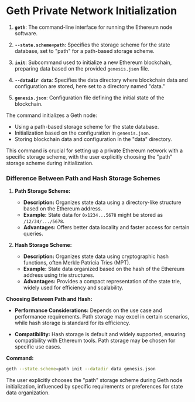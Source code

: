 # Geth Private Network Initialization

1. **`geth`**: The command-line interface for running the Ethereum node software.

2. **`--state.scheme=path`**: Specifies the storage scheme for the state database, set to "path" for a path-based storage scheme.

3. **`init`**: Subcommand used to initialize a new Ethereum blockchain, preparing data based on the provided `genesis.json` file.

4. **`--datadir data`**: Specifies the data directory where blockchain data and configuration are stored, here set to a directory named "data."

5. **`genesis.json`**: Configuration file defining the initial state of the blockchain.

The command initializes a Geth node:

- Using a path-based storage scheme for the state database.
- Initialization based on the configuration in `genesis.json`.
- Storing blockchain data and configuration in the "data" directory.

This command is crucial for setting up a private Ethereum network with a specific storage scheme, with the user explicitly choosing the "path" storage scheme during initialization.

### Difference Between Path and Hash Storage Schemes

1. **Path Storage Scheme:**

   - **Description:** Organizes state data using a directory-like structure based on the Ethereum address.
   - **Example:** State data for `0x1234...5678` might be stored as `/12/34/.../5678`.
   - **Advantages:** Offers better data locality and faster access for certain queries.

2. **Hash Storage Scheme:**
   - **Description:** Organizes state data using cryptographic hash functions, often Merkle Patricia Tries (MPT).
   - **Example:** State data organized based on the hash of the Ethereum address using trie structures.
   - **Advantages:** Provides a compact representation of the state trie, widely used for efficiency and scalability.

**Choosing Between Path and Hash:**

- **Performance Considerations:** Depends on the use case and performance requirements. Path storage may excel in certain scenarios, while hash storage is standard for its efficiency.

- **Compatibility:** Hash storage is default and widely supported, ensuring compatibility with Ethereum tools. Path storage may be chosen for specific use cases.

**Command:**

```bash
geth --state.scheme=path init --datadir data genesis.json
```

The user explicitly chooses the "path" storage scheme during Geth node initialization, influenced by specific requirements or preferences for state data organization.
